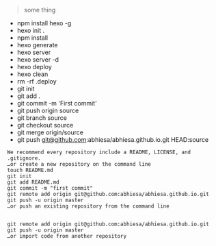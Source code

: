 > some thing
> 
* npm install hexo -g 
* hexo init . 
* npm install 
* hexo generate 
* hexo server
* hexo server -d 
* hexo deploy 
* hexo clean
* rm -rf .deploy 
* git init 
* git add . 
* git commit -m 'First commit' 
* git push origin source 
* git branch source 
* git checkout source 
* git merge origin/source 
* git push git@github.com:abhiesa/abhiesa.github.io.git HEAD:source
```
We recommend every repository include a README, LICENSE, and .gitignore.
…or create a new repository on the command line
touch README.md
git init
git add README.md
git commit -m "first commit"
git remote add origin git@github.com:abhiesa/abhiesa.github.io.git
git push -u origin master
…or push an existing repository from the command line


git remote add origin git@github.com:abhiesa/abhiesa.github.io.git
git push -u origin master
…or import code from another repository
```


